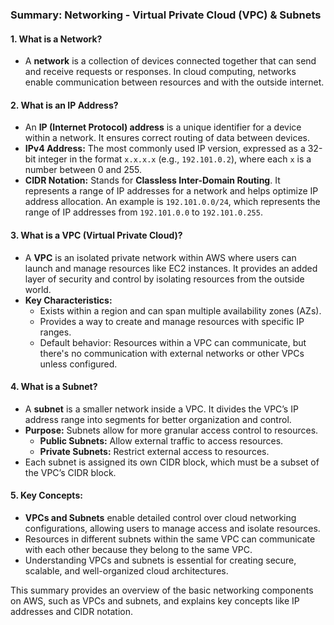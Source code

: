 ### Summary: Networking - Virtual Private Cloud (VPC) & Subnets

#### 1. **What is a Network?**
   - A **network** is a collection of devices connected together that can send and receive requests or responses. In cloud computing, networks enable communication between resources and with the outside internet.

#### 2. **What is an IP Address?**
   - An **IP (Internet Protocol) address** is a unique identifier for a device within a network. It ensures correct routing of data between devices.
   - **IPv4 Address:** The most commonly used IP version, expressed as a 32-bit integer in the format `x.x.x.x` (e.g., `192.101.0.2`), where each `x` is a number between 0 and 255.
   - **CIDR Notation:** Stands for **Classless Inter-Domain Routing**. It represents a range of IP addresses for a network and helps optimize IP address allocation. An example is `192.101.0.0/24`, which represents the range of IP addresses from `192.101.0.0` to `192.101.0.255`.

#### 3. **What is a VPC (Virtual Private Cloud)?**
   - A **VPC** is an isolated private network within AWS where users can launch and manage resources like EC2 instances. It provides an added layer of security and control by isolating resources from the outside world.
   - **Key Characteristics:**
     - Exists within a region and can span multiple availability zones (AZs).
     - Provides a way to create and manage resources with specific IP ranges.
     - Default behavior: Resources within a VPC can communicate, but there's no communication with external networks or other VPCs unless configured.

#### 4. **What is a Subnet?**
   - A **subnet** is a smaller network inside a VPC. It divides the VPC’s IP address range into segments for better organization and control.
   - **Purpose:** Subnets allow for more granular access control to resources.
     - **Public Subnets:** Allow external traffic to access resources.
     - **Private Subnets:** Restrict external access to resources.
   - Each subnet is assigned its own CIDR block, which must be a subset of the VPC’s CIDR block.

#### 5. **Key Concepts:**
   - **VPCs and Subnets** enable detailed control over cloud networking configurations, allowing users to manage access and isolate resources.
   - Resources in different subnets within the same VPC can communicate with each other because they belong to the same VPC.
   - Understanding VPCs and subnets is essential for creating secure, scalable, and well-organized cloud architectures.

This summary provides an overview of the basic networking components on AWS, such as VPCs and subnets, and explains key concepts like IP addresses and CIDR notation.

